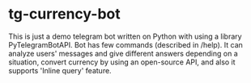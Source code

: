 # tg-currency-bot

This is just a demo telegram bot written on Python with using a library PyTelegramBotAPI. Bot has few commands (described in /help). It can analyze users' messages and give different answers depending on a situation, convert currency by using an open-source API, and also it supports 'Inline query' feature.
